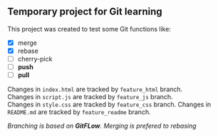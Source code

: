 ## Temporary project for Git learning
This project was created to test some Git functions like: 
- [x] merge 
- [x] rebase 
- [ ] cherry-pick 
- [ ] **push** 
- [ ] **pull**

Changes in `index.html` are tracked by `feature_html` branch.       
Changes in `script.js` are tracked by `feature_js` branch.      
Changes in `style.css` are tracked by `feature_css` branch.
Changes in `README.md` are tracked by `feature_readme` branch.

*Branching is based on **GitFLow**.*
*Merging is prefered to rebasing*